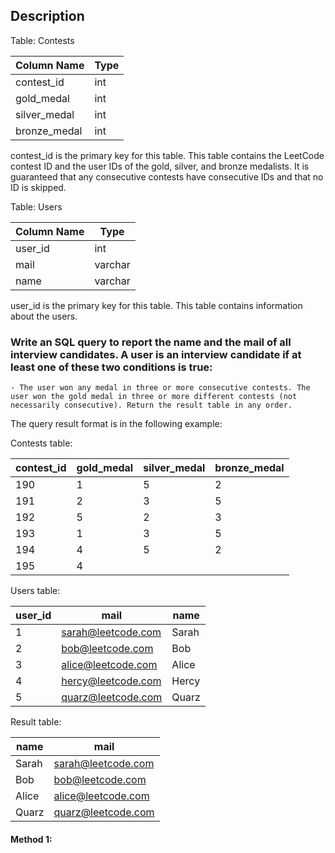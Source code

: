 ## Description

Table: Contests

| Column Name  | Type |
| ------------ | ---- |
| contest_id   | int  |
| gold_medal   | int  |
| silver_medal | int  |
| bronze_medal | int  |

contest_id is the primary key for this table.
This table contains the LeetCode contest ID and the user IDs of the gold, silver, and bronze medalists.
It is guaranteed that any consecutive contests have consecutive IDs and that no ID is skipped.

Table: Users

| Column Name | Type    |
| ----------- | ------- |
| user_id     | int     |
| mail        | varchar |
| name        | varchar |

user_id is the primary key for this table.
This table contains information about the users.

### Write an SQL query to report the name and the mail of all interview candidates. A user is an interview candidate if at least one of these two conditions is true:

    - The user won any medal in three or more consecutive contests. The user won the gold medal in three or more different contests (not necessarily consecutive). Return the result table in any order.

The query result format is in the following example:

Contests table:

| contest_id | gold_medal | silver_medal | bronze_medal |
| ---------- | ---------- | ------------ | ------------ |
| 190        | 1          | 5            | 2            |
| 191        | 2          | 3            | 5            |
| 192        | 5          | 2            | 3            |
| 193        | 1          | 3            | 5            |
| 194        | 4          | 5            | 2            |
| 195        | 4          |

Users table:

| user_id | mail               | name  |
| ------- | ------------------ | ----- |
| 1       | sarah@leetcode.com | Sarah |
| 2       | bob@leetcode.com   | Bob   |
| 3       | alice@leetcode.com | Alice |
| 4       | hercy@leetcode.com | Hercy |
| 5       | quarz@leetcode.com | Quarz |

Result table:

| name  | mail               |
| ----- | ------------------ |
| Sarah | sarah@leetcode.com |
| Bob   | bob@leetcode.com   |
| Alice | alice@leetcode.com |
| Quarz | quarz@leetcode.com |

#### Method 1:

```sql

```
